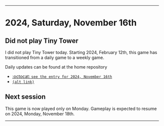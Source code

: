 
***

# 2024, Saturday, November 16th

## Did not play Tiny Tower

<!-- TODO: For each weekly entry, make sure the date is correct. The day of the week should be modified in 4 places !-->

I did not play Tiny Tower today. Starting 2024, February 12th, this game has transitioned from a daily game to a weekly game.

Daily updates can be found at the home repository

- [:octocat: `see the entry for 2024, November 16th`](https://github.com/seanpm2001/SeansLifeArchive_Images_TinyTower/tree/master/tiny%20tower/2024/11_November/16/) 
- [`(alt link)`](/tiny%20tower/2024/11_November/16/)

## Next session

This game is now played only on Monday. Gameplay is expected to resume on 2024, Monday, November 18th.

***
